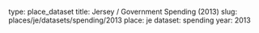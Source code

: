 type: place_dataset
title: Jersey / Government Spending (2013)
slug: places/je/datasets/spending/2013
place: je
dataset: spending
year: 2013
